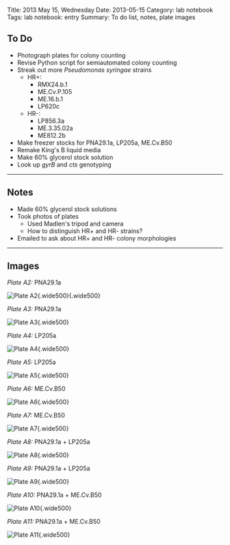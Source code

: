 Title: 2013 May 15, Wednesday
Date: 2013-05-15
Category: lab notebook
Tags: lab notebook: entry
Summary: To do list, notes, plate images

## To Do ##

- Photograph plates for colony counting
- Revise Python script for semiautomated colony counting
- Streak out more _Pseudomonas syringae_ strains
    - HR+:
        - RMX24.b.1
        - ME.Cv.P.105
        - ME.16.b.1
        - LP620c
    - HR-:
        - LP856.3a
        - ME.3.35.02a
        - ME812.2b
- Make freezer stocks for PNA29.1a, LP205a, ME.Cv.B50
- Remake King's B liquid media
- Make 60% glycerol stock solution
- Look up _gyrB_ and _cts_ genotyping

***

## Notes ##

- Made 60% glycerol stock solutions
- Took photos of plates
    - Used Madlen's tripod and camera
    - How to distinguish HR+ and HR- strains?
- Emailed to ask about HR+ and HR- colony morphologies

***

## Images ##

*Plate A2:* PNA29.1a

![Plate A2](http://hanalee.info/static/images/20130515/P1270305.JPG "Plate
A2"){.wide500}{.wide500}

*Plate A3:* PNA29.1a

![Plate A3](http://hanalee.info/static/images/20130515/P1270304.JPG "Plate A3"){.wide500}

*Plate A4:* LP205a

![Plate A4](http://hanalee.info/static/images/20130515/P1270302.JPG "Plate A4"){.wide500}

*Plate A5:* LP205a

![Plate A5](http://hanalee.info/static/images/20130515/P1270300.JPG "Plate A5"){.wide500}

*Plate A6:* ME.Cv.B50

![Plate A6](http://hanalee.info/static/images/20130515/P1270299.JPG "Plate A6"){.wide500}

*Plate A7:* ME.Cv.B50

![Plate A7](http://hanalee.info/static/images/20130515/P1270303.JPG "Plate A7"){.wide500}

*Plate A8:* PNA29.1a + LP205a

![Plate A8](http://hanalee.info/static/images/20130515/P1270306.JPG "Plate A8"){.wide500}

*Plate A9:* PNA29.1a + LP205a

![Plate A9](http://hanalee.info/static/images/20130515/P1270307.JPG "Plate A9"){.wide500}

*Plate A10:* PNA29.1a + ME.Cv.B50

![Plate A10](http://hanalee.info/static/images/20130515/P1270308.JPG "Plate A10"){.wide500}

*Plate A11:* PNA29.1a + ME.Cv.B50

![Plate A11](http://hanalee.info/static/images/20130515/P1270309.JPG "Plate A11"){.wide500}
